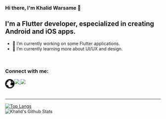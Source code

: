 ### Hi there, I'm Khalid Warsame 👋

## I'm a Flutter developer, especialized in creating Android and iOS apps.
- 🔭 I’m currently working on some Flutter applications.
- 🌱 I’m currently learning more about UI/UX  and design.

<br />

### Connect with me:

<p align="left">

[<img align="left" alt="khalidwar.com" width="30px" src="https://raw.githubusercontent.com/iconic/open-iconic/master/svg/globe.svg" />][website] 
<a href="https://twitter.com/RealKhalidWar"> <img src="https://img.shields.io/badge/twitter-%231DA1F2.svg?&style=for-the-badge&logo=twitter&logoColor=white" /> <a href="https://www.linkedin.com/in/khalidwar/"> <img src="https://img.shields.io/badge/linkedin-%230077B5.svg?&style=for-the-badge&logo=linkedin&logoColor=white" />

 </p>
 
<br />

---

[![Top Langs](https://github-readme-stats.vercel.app/api/top-langs/?username=KhalidWar&layout=compact)](https://github.com/anuraghazra/github-readme-stats)
<br />
<img alt="Khalid's Github Stats" src="https://github-readme-stats.vercel.app/api?username=KhalidWar&show_icons=true&count_private=true" />  



[website]: https://khalidwar.com 
[twitter]: https://twitter.com/RealKhalidWar 
[linkedin]: https://linkedin.com/in/KhalidWar
